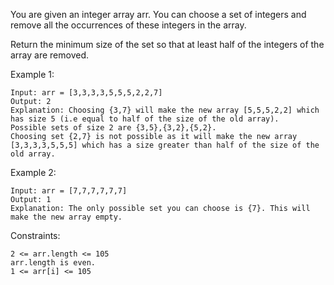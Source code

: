 You are given an integer array arr. You can choose a set of integers and remove all the occurrences of these integers in the array.

Return the minimum size of the set so that at least half of the integers of the array are removed.

Example 1:

    Input: arr = [3,3,3,3,5,5,5,2,2,7]
    Output: 2
    Explanation: Choosing {3,7} will make the new array [5,5,5,2,2] which has size 5 (i.e equal to half of the size of the old array).
    Possible sets of size 2 are {3,5},{3,2},{5,2}.
    Choosing set {2,7} is not possible as it will make the new array [3,3,3,3,5,5,5] which has a size greater than half of the size of the old array.

Example 2:

    Input: arr = [7,7,7,7,7,7]
    Output: 1
    Explanation: The only possible set you can choose is {7}. This will make the new array empty.

Constraints:

    2 <= arr.length <= 105
    arr.length is even.
    1 <= arr[i] <= 105
